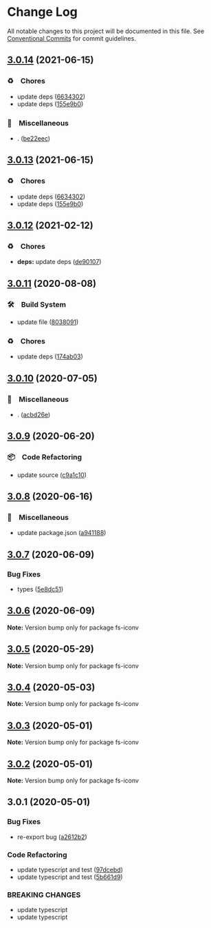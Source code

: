 # Change Log

All notable changes to this project will be documented in this file.
See [Conventional Commits](https://conventionalcommits.org) for commit guidelines.

## [3.0.14](https://github.com/bluelovers/ws-iconv/compare/fs-iconv@3.0.12...fs-iconv@3.0.14) (2021-06-15)


### ♻️　Chores

* update deps ([6634302](https://github.com/bluelovers/ws-iconv/commit/663430282348853158d48615db0629476a99b19a))
* update deps ([155e9b0](https://github.com/bluelovers/ws-iconv/commit/155e9b0a1aaf956c9d660dee61c59ef998b77131))


### 🔖　Miscellaneous

* . ([be22eec](https://github.com/bluelovers/ws-iconv/commit/be22eec8fe89b92477c48fe46b3e533408338ed3))





## [3.0.13](https://github.com/bluelovers/ws-iconv/compare/fs-iconv@3.0.12...fs-iconv@3.0.13) (2021-06-15)


### ♻️　Chores

* update deps ([6634302](https://github.com/bluelovers/ws-iconv/commit/663430282348853158d48615db0629476a99b19a))
* update deps ([155e9b0](https://github.com/bluelovers/ws-iconv/commit/155e9b0a1aaf956c9d660dee61c59ef998b77131))





## [3.0.12](https://github.com/bluelovers/ws-iconv/compare/fs-iconv@3.0.11...fs-iconv@3.0.12) (2021-02-12)


### ♻️　Chores

* **deps:** update deps ([de90107](https://github.com/bluelovers/ws-iconv/commit/de90107171d57c462de9918fe0a53f64a9c92791))





## [3.0.11](https://github.com/bluelovers/ws-iconv/compare/fs-iconv@3.0.10...fs-iconv@3.0.11) (2020-08-08)


### 🛠　Build System

* update file ([8038091](https://github.com/bluelovers/ws-iconv/commit/8038091e90359945bc8861d4574e5a1370bdec11))


### ♻️　Chores

* update deps ([174ab03](https://github.com/bluelovers/ws-iconv/commit/174ab0300fdaf8a3ba5e130295296733ebdb1886))





## [3.0.10](https://github.com/bluelovers/ws-iconv/compare/fs-iconv@3.0.9...fs-iconv@3.0.10) (2020-07-05)


### 🔖　Miscellaneous

* . ([acbd26e](https://github.com/bluelovers/ws-iconv/commit/acbd26eccb84cfb7de85317c0383680c1809c530))





## [3.0.9](https://github.com/bluelovers/ws-iconv/compare/fs-iconv@3.0.8...fs-iconv@3.0.9) (2020-06-20)


### 📦　Code Refactoring

* update source ([c9a1c10](https://github.com/bluelovers/ws-iconv/commit/c9a1c10f7447a6880a8594bc954dd0de8bd26788))





## [3.0.8](https://github.com/bluelovers/ws-iconv/compare/fs-iconv@3.0.7...fs-iconv@3.0.8) (2020-06-16)


### 🔖　Miscellaneous

*  update package.json ([a941188](https://github.com/bluelovers/ws-iconv/commit/a941188461dedd491d3147534f1257f11bb6f3de))





## [3.0.7](https://github.com/bluelovers/ws-iconv/compare/fs-iconv@3.0.6...fs-iconv@3.0.7) (2020-06-09)


### Bug Fixes

* types ([5e8dc51](https://github.com/bluelovers/ws-iconv/commit/5e8dc5125febad1de2416896a8e6129bd2df5e9d))





## [3.0.6](https://github.com/bluelovers/ws-iconv/compare/fs-iconv@3.0.5...fs-iconv@3.0.6) (2020-06-09)

**Note:** Version bump only for package fs-iconv





## [3.0.5](https://github.com/bluelovers/node-fs-iconv/compare/fs-iconv@3.0.4...fs-iconv@3.0.5) (2020-05-29)

**Note:** Version bump only for package fs-iconv





## [3.0.4](https://github.com/bluelovers/node-fs-iconv/compare/fs-iconv@3.0.3...fs-iconv@3.0.4) (2020-05-03)

**Note:** Version bump only for package fs-iconv





## [3.0.3](https://github.com/bluelovers/node-fs-iconv/compare/fs-iconv@3.0.2...fs-iconv@3.0.3) (2020-05-01)

**Note:** Version bump only for package fs-iconv





## [3.0.2](https://github.com/bluelovers/node-fs-iconv/compare/fs-iconv@3.0.1...fs-iconv@3.0.2) (2020-05-01)

**Note:** Version bump only for package fs-iconv





## 3.0.1 (2020-05-01)


### Bug Fixes

* re-export bug ([a2612b2](https://github.com/bluelovers/node-fs-iconv/commit/a2612b25cf5cf9eddaaacbde75d830efba45799c))


### Code Refactoring

* update typescript and test ([97dcebd](https://github.com/bluelovers/node-fs-iconv/commit/97dcebd08300e6c281f89295452a6845034aca42))
* update typescript and test ([5b661d9](https://github.com/bluelovers/node-fs-iconv/commit/5b661d96c6e6899b2baabf4fac1491519758c624))


### BREAKING CHANGES

* update typescript
* update typescript
